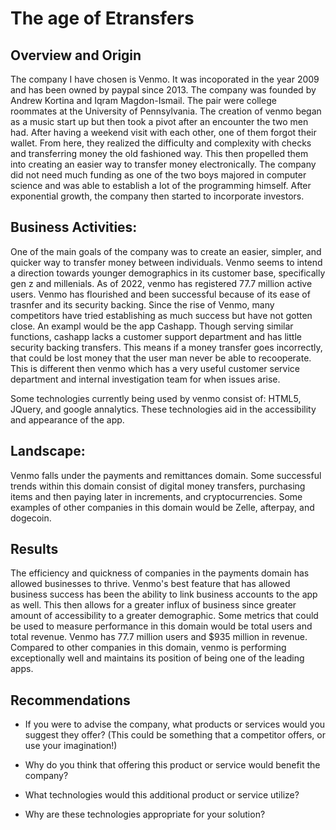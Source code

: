 # The age of Etransfers

## Overview and Origin

The company I have chosen is Venmo. It was incoporated in the year 2009 and has been owned by paypal since 2013. The company was founded by Andrew Kortina and Iqram Magdon-Ismail. The pair were college roommates at the University of Pennsylvania. The creation of venmo began as a music start up but then took a pivot after an encounter the two men had. After having a weekend visit with each other, one of them forgot their wallet. From here, they realized the difficulty and complexity with checks and transferring money the old fashioned way. This then propelled them into creating an easier way to transfer money electronically. The company did not need much funding as one of the two boys majored in computer science and was able to establish a lot of the programming himself. After exponential growth, the company then started to incorporate investors.


## Business Activities:

One of the main goals of the company was to create an easier, simpler, and quicker way to transfer money between individuals. Venmo seems to intend a direction towards younger demographics in its customer base, specifically gen z and millenials. As of 2022, venmo has registered 77.7 million active users. Venmo has flourished and been successful because of its ease of trasnfer and its security backing. Since the rise of Venmo, many competitors have tried establishing as much success but have not gotten close. An exampl would be the app Cashapp. Though serving similar functions, cashapp lacks a customer support department and has little security backing transfers. This means if a money transfer goes incorrectly, that could be lost money that the user man never be able to recooperate. This is different then venmo which has a very useful customer service department and internal investigation team for when issues arise. 

Some technologies currently being used by venmo consist of: HTML5, JQuery, and google annalytics. These technologies aid in the accessibility and appearance of the app.

## Landscape:

Venmo falls under the payments and remittances domain. Some successful trends within this domain consist of digital money transfers, purchasing items and then paying later in increments, and cryptocurrencies. Some examples of other companies in this domain would be Zelle, afterpay, and dogecoin. 

## Results

The efficiency and quickness of companies in the payments domain has allowed businesses to thrive. Venmo's best feature that has allowed business success has been the ability to link business accounts to the app as well. This then allows for a greater influx of business since greater amount of accessibility to a greater demographic. Some metrics that could be used to measure performance in this domain would be total users and total revenue. Venmo has 77.7 million users and $935 million in revenue. Compared to other companies in this domain, venmo is performing exceptionally well and maintains its position of being one of the leading apps. 

## Recommendations

* If you were to advise the company, what products or services would you suggest they offer? (This could be something that a competitor offers, or use your imagination!)

* Why do you think that offering this product or service would benefit the company?

* What technologies would this additional product or service utilize?

* Why are these technologies appropriate for your solution?

